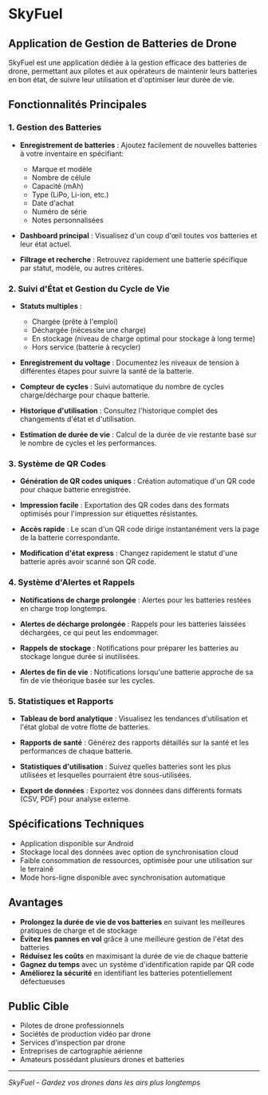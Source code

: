 # SkyFuel

## Application de Gestion de Batteries de Drone

SkyFuel est une application dédiée à la gestion efficace des batteries de drone, permettant aux pilotes et aux opérateurs de maintenir leurs batteries en bon état, de suivre leur utilisation et d'optimiser leur durée de vie.

## Fonctionnalités Principales

### 1. Gestion des Batteries

- **Enregistrement de batteries** : Ajoutez facilement de nouvelles batteries à votre inventaire en spécifiant:
  - Marque et modèle
  - Nombre de célule
  - Capacité (mAh)
  - Type (LiPo, Li-ion, etc.)
  - Date d'achat
  - Numéro de série
  - Notes personnalisées

- **Dashboard principal** : Visualisez d'un coup d'œil toutes vos batteries et leur état actuel.

- **Filtrage et recherche** : Retrouvez rapidement une batterie spécifique par statut, modèle, ou autres critères.

### 2. Suivi d'État et Gestion du Cycle de Vie

- **Statuts multiples** :
  - Chargée (prête à l'emploi)
  - Déchargée (nécessite une charge)
  - En stockage (niveau de charge optimal pour stockage à long terme)
  - Hors service (batterie à recycler)

- **Enregistrement du voltage** : Documentez les niveaux de tension à différentes étapes pour suivre la santé de la batterie.

- **Compteur de cycles** : Suivi automatique du nombre de cycles charge/décharge pour chaque batterie.

- **Historique d'utilisation** : Consultez l'historique complet des changements d'état et d'utilisation.

- **Estimation de durée de vie** : Calcul de la durée de vie restante basé sur le nombre de cycles et les performances.

### 3. Système de QR Codes

- **Génération de QR codes uniques** : Création automatique d'un QR code pour chaque batterie enregistrée.

- **Impression facile** : Exportation des QR codes dans des formats optimisés pour l'impression sur étiquettes résistantes.

- **Accès rapide** : Le scan d'un QR code dirige instantanément vers la page de la batterie correspondante.

- **Modification d'état express** : Changez rapidement le statut d'une batterie après avoir scanné son QR code.

### 4. Système d'Alertes et Rappels

- **Notifications de charge prolongée** : Alertes pour les batteries restées en charge trop longtemps.

- **Alertes de décharge prolongée** : Rappels pour les batteries laissées déchargées, ce qui peut les endommager.

- **Rappels de stockage** : Notifications pour préparer les batteries au stockage longue durée si inutilisées.

- **Alertes de fin de vie** : Notifications lorsqu'une batterie approche de sa fin de vie théorique basée sur les cycles.

### 5. Statistiques et Rapports

- **Tableau de bord analytique** : Visualisez les tendances d'utilisation et l'état global de votre flotte de batteries.

- **Rapports de santé** : Générez des rapports détaillés sur la santé et les performances de chaque batterie.

- **Statistiques d'utilisation** : Suivez quelles batteries sont les plus utilisées et lesquelles pourraient être sous-utilisées.

- **Export de données** : Exportez vos données dans différents formats (CSV, PDF) pour analyse externe.

## Spécifications Techniques

- Application disponible sur Android
- Stockage local des données avec option de synchronisation cloud
- Faible consommation de ressources, optimisée pour une utilisation sur le terrainê
- Mode hors-ligne disponible avec synchronisation automatique

## Avantages

- **Prolongez la durée de vie de vos batteries** en suivant les meilleures pratiques de charge et de stockage
- **Évitez les pannes en vol** grâce à une meilleure gestion de l'état des batteries
- **Réduisez les coûts** en maximisant la durée de vie de chaque batterie
- **Gagnez du temps** avec un système d'identification rapide par QR code
- **Améliorez la sécurité** en identifiant les batteries potentiellement défectueuses

## Public Cible

- Pilotes de drone professionnels
- Sociétés de production vidéo par drone
- Services d'inspection par drone
- Entreprises de cartographie aérienne
- Amateurs possédant plusieurs drones et batteries

---

*SkyFuel - Gardez vos drones dans les airs plus longtemps*
